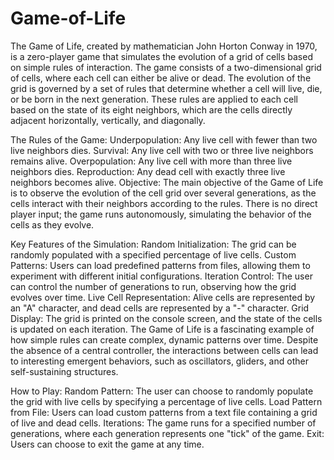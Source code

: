 # Game-of-Life
The Game of Life, created by mathematician John Horton Conway in 1970, is a zero-player game that simulates the evolution of a grid of cells based on simple rules of interaction. The game consists of a two-dimensional grid of cells, where each cell can either be alive or dead. The evolution of the grid is governed by a set of rules that determine whether a cell will live, die, or be born in the next generation. These rules are applied to each cell based on the state of its eight neighbors, which are the cells directly adjacent horizontally, vertically, and diagonally.

The Rules of the Game:
Underpopulation: Any live cell with fewer than two live neighbors dies.
Survival: Any live cell with two or three live neighbors remains alive.
Overpopulation: Any live cell with more than three live neighbors dies.
Reproduction: Any dead cell with exactly three live neighbors becomes alive.
Objective:
The main objective of the Game of Life is to observe the evolution of the cell grid over several generations, as the cells interact with their neighbors according to the rules. There is no direct player input; the game runs autonomously, simulating the behavior of the cells as they evolve.

Key Features of the Simulation:
Random Initialization: The grid can be randomly populated with a specified percentage of live cells.
Custom Patterns: Users can load predefined patterns from files, allowing them to experiment with different initial configurations.
Iteration Control: The user can control the number of generations to run, observing how the grid evolves over time.
Live Cell Representation: Alive cells are represented by an "A" character, and dead cells are represented by a "-" character.
Grid Display: The grid is printed on the console screen, and the state of the cells is updated on each iteration.
The Game of Life is a fascinating example of how simple rules can create complex, dynamic patterns over time. Despite the absence of a central controller, the interactions between cells can lead to interesting emergent behaviors, such as oscillators, gliders, and other self-sustaining structures.

How to Play:
Random Pattern: The user can choose to randomly populate the grid with live cells by specifying a percentage of live cells.
Load Pattern from File: Users can load custom patterns from a text file containing a grid of live and dead cells.
Iterations: The game runs for a specified number of generations, where each generation represents one "tick" of the game.
Exit: Users can choose to exit the game at any time.
